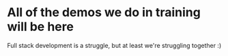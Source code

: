 # All of the demos we do in training will be here
Full stack development is a struggle, but at least we're struggling together :)
